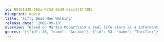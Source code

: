 ```yaml
---
id: 09161d30-f65a-4253-93d9-e8cc1f1f4285
blueprint: movie
title: 'Fifty Dead Men Walking'
release_date: '2008-09-10'
overview: "Based on Martin McGartland's real life story as a informant for the British Police to spy on the IRA. Taking place from 1987-1991, Martin (Jim Sturgess) works his way up the ranks of the IRA, while keeping his informant with the police Fergis (Ben Kingsley) at bay. In the process he saved numerous lives and is still in hiding from the IRA today."
genres: '[{"id": 28, "name": "Action"}, {"id": 53, "name": "Thriller"}]'
---
```

